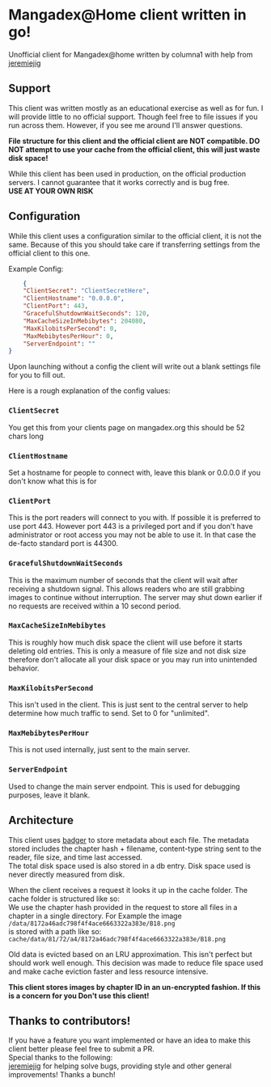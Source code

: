 # Mangadex@Home client written in go!
Unofficial client for Mangadex@home written by columna1 with help from [jeremiejig](https://github.com/jeremiejig)
## Support
This client was written mostly as an educational exercise as well as for fun. I will provide little to no official support. Though feel free to file issues if you run across them. However, if you see me around I'll answer questions.  
  
**File structure for this client and the official client are NOT compatible. DO NOT attempt to use your cache from the official client, this will just waste disk space!**  
  
While this client has been used in production, on the official production servers. I cannot guarantee that it works correctly and is bug free.  
**USE AT YOUR OWN RISK**  
## Configuration
While this client uses a configuration similar to the official client, it is not the same. Because of this you should take care if transferring settings from the official client to this one.

Example Config:

```json
    {
	"ClientSecret": "ClientSecretHere",
	"ClientHostname": "0.0.0.0",
	"ClientPort": 443,
	"GracefulShutdownWaitSeconds": 120,
	"MaxCacheSizeInMebibytes": 204080,
	"MaxKilobitsPerSecond": 0,
	"MaxMebibytesPerHour": 0,
	"ServerEndpoint": ""
}
```
Upon launching without a config the client will write out a blank settings file for you to fill out.

Here is a rough explanation of the config values:

### `ClientSecret`
You get this from your clients page on mangadex.org this should be 52 chars long
### `ClientHostname`
Set a hostname for people to connect with, leave this blank or 0.0.0.0 if you don't know what this is for
### `ClientPort`
This is the port readers will connect to you with. If possible it is preferred to use port 443. However port 443 is a privileged port and if you don't have administrator or root access you may not be able to use it. In that case the de-facto standard port is 44300.
### `GracefulShutdownWaitSeconds`
This is the maximum number of seconds that the client will wait after receiving a shutdown signal. This allows readers who are still grabbing images to continue without interruption. The server may shut down earlier if no requests are received within a 10 second period.
### `MaxCacheSizeInMebibytes`
This is roughly how much disk space the client will use before it starts deleting old entries. This is only a measure of file size and not disk size therefore don't allocate all your disk space or you may run into unintended behavior.
### `MaxKilobitsPerSecond`
This isn't used in the client. This is just sent to the central server to help determine how much traffic to send. Set to 0 for "unlimited".
### `MaxMebibytesPerHour`
This is not used internally, just sent to the main server.
### `ServerEndpoint`
Used to change the main server endpoint. This is used for debugging purposes, leave it blank.

## Architecture
This client uses [badger](https://github.com/dgraph-io/badger) to store metadata about each file. The metadata stored includes the chapter hash + filename, content-type string sent to the reader, file size, and time last accessed.  
The total disk space used is also stored in a db entry. Disk space used is never directly measured from disk.  
  
When the client receives a request it looks it up in the cache folder. The cache folder is structured like so:  
We use the chapter hash provided in the request to store all files in a chapter in a single directory. For Example the image   
`/data/8172a46adc798f4f4ace6663322a383e/B18.png`  
is stored with a path like so:
`cache/data/81/72/a4/8172a46adc798f4f4ace6663322a383e/B18.png`  
  
Old data is evicted based on an LRU approximation. This isn't perfect but should work well enough. This decision was made to reduce file space used and make cache eviction faster and less resource intensive.
  
**This client stores images by chapter ID in an un-encrypted fashion. If this is a concern for you Don't use this client!**

## Thanks to contributors!
If you have a feature you want implemented or have an idea to make this client better please feel free to submit a PR.  
Special thanks to the following:  
[jeremiejig](https://github.com/jeremiejig) for helping solve bugs, providing style and other general improvements! Thanks a bunch!
